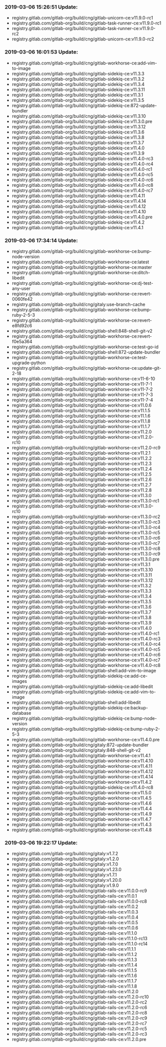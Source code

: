 ### 2019-03-06 15:26:51 Update:

- registry.gitlab.com/gitlab-org/build/cng/gitlab-unicorn-ce:v11.9.0-rc1
- registry.gitlab.com/gitlab-org/build/cng/gitlab-task-runner-ce:v11.9.0-rc1
- registry.gitlab.com/gitlab-org/build/cng/gitlab-task-runner-ce:v11.9.0-rc2
- registry.gitlab.com/gitlab-org/build/cng/gitlab-unicorn-ce:v11.9.0-rc2
### 2019-03-06 16:01:53 Update:

- registry.gitlab.com/gitlab-org/build/cng/gitlab-workhorse-ce:add-vim-to-image
- registry.gitlab.com/gitlab-org/build/cng/gitlab-sidekiq-ce:v11.3.3
- registry.gitlab.com/gitlab-org/build/cng/gitlab-sidekiq-ce:v11.3.2
- registry.gitlab.com/gitlab-org/build/cng/gitlab-sidekiq-ce:v11.3.4
- registry.gitlab.com/gitlab-org/build/cng/gitlab-sidekiq-ce:v11.3.11
- registry.gitlab.com/gitlab-org/build/cng/gitlab-sidekiq-ce:v11.3.1
- registry.gitlab.com/gitlab-org/build/cng/gitlab-sidekiq-ce:v11.3.5
- registry.gitlab.com/gitlab-org/build/cng/gitlab-sidekiq-ce:872-update-bundler
- registry.gitlab.com/gitlab-org/build/cng/gitlab-sidekiq-ce:v11.3.10
- registry.gitlab.com/gitlab-org/build/cng/gitlab-sidekiq-ce:v11.3.0.pre
- registry.gitlab.com/gitlab-org/build/cng/gitlab-sidekiq-ce:v11.3.12
- registry.gitlab.com/gitlab-org/build/cng/gitlab-sidekiq-ce:v11.3.6
- registry.gitlab.com/gitlab-org/build/cng/gitlab-sidekiq-ce:v11.3.8
- registry.gitlab.com/gitlab-org/build/cng/gitlab-sidekiq-ce:v11.3.7
- registry.gitlab.com/gitlab-org/build/cng/gitlab-sidekiq-ce:v11.4.0
- registry.gitlab.com/gitlab-org/build/cng/gitlab-sidekiq-ce:v11.3.9
- registry.gitlab.com/gitlab-org/build/cng/gitlab-sidekiq-ce:v11.4.0-rc3
- registry.gitlab.com/gitlab-org/build/cng/gitlab-sidekiq-ce:v11.4.0-rc4
- registry.gitlab.com/gitlab-org/build/cng/gitlab-sidekiq-ce:v11.4.0-rc1
- registry.gitlab.com/gitlab-org/build/cng/gitlab-sidekiq-ce:v11.4.0-rc5
- registry.gitlab.com/gitlab-org/build/cng/gitlab-sidekiq-ce:v11.4.0-rc6
- registry.gitlab.com/gitlab-org/build/cng/gitlab-sidekiq-ce:v11.4.0-rc8
- registry.gitlab.com/gitlab-org/build/cng/gitlab-sidekiq-ce:v11.4.0-rc7
- registry.gitlab.com/gitlab-org/build/cng/gitlab-sidekiq-ce:v11.4.11
- registry.gitlab.com/gitlab-org/build/cng/gitlab-sidekiq-ce:v11.4.14
- registry.gitlab.com/gitlab-org/build/cng/gitlab-sidekiq-ce:v11.4.12
- registry.gitlab.com/gitlab-org/build/cng/gitlab-sidekiq-ce:v11.4.10
- registry.gitlab.com/gitlab-org/build/cng/gitlab-sidekiq-ce:v11.4.0.pre
- registry.gitlab.com/gitlab-org/build/cng/gitlab-sidekiq-ce:v11.4.2
- registry.gitlab.com/gitlab-org/build/cng/gitlab-sidekiq-ce:v11.4.1
### 2019-03-06 17:34:14 Update:

- registry.gitlab.com/gitlab-org/build/cng/gitlab-workhorse-ce:bump-node-version
- registry.gitlab.com/gitlab-org/build/cng/gitlab-workhorse-ce:latest
- registry.gitlab.com/gitlab-org/build/cng/gitlab-workhorse-ce:master
- registry.gitlab.com/gitlab-org/build/cng/gitlab-workhorse-ce:ditch-libedit
- registry.gitlab.com/gitlab-org/build/cng/gitlab-workhorse-ce:dj-test-any-user
- registry.gitlab.com/gitlab-org/build/cng/gitlab-workhorse-ce:revert-0060fe42
- registry.gitlab.com/gitlab-org/build/cng/gitaly:use-branch-cache
- registry.gitlab.com/gitlab-org/build/cng/gitlab-workhorse-ce:bump-ruby-2-5-3
- registry.gitlab.com/gitlab-org/build/cng/gitlab-workhorse-ce:revert-e8fd92c6
- registry.gitlab.com/gitlab-org/build/cng/gitlab-shell:848-shell-git-v2
- registry.gitlab.com/gitlab-org/build/cng/gitlab-workhorse-ce:revert-f0e5a364
- registry.gitlab.com/gitlab-org/build/cng/gitlab-workhorse-ce:test-go-id
- registry.gitlab.com/gitlab-org/build/cng/gitlab-shell:872-update-bundler
- registry.gitlab.com/gitlab-org/build/cng/gitlab-workhorse-ce:test-upgrade-python
- registry.gitlab.com/gitlab-org/build/cng/gitlab-workhorse-ce:update-git-2-18
- registry.gitlab.com/gitlab-org/build/cng/gitlab-workhorse-ce:v11-6-10
- registry.gitlab.com/gitlab-org/build/cng/gitlab-workhorse-ce:v11-7-1
- registry.gitlab.com/gitlab-org/build/cng/gitlab-workhorse-ce:v11-7-2
- registry.gitlab.com/gitlab-org/build/cng/gitlab-workhorse-ce:v11-7-3
- registry.gitlab.com/gitlab-org/build/cng/gitlab-workhorse-ce:v11-7-4
- registry.gitlab.com/gitlab-org/build/cng/gitlab-workhorse-ce:v11.0.6
- registry.gitlab.com/gitlab-org/build/cng/gitlab-workhorse-ce:v11.1.5
- registry.gitlab.com/gitlab-org/build/cng/gitlab-workhorse-ce:v11.1.6
- registry.gitlab.com/gitlab-org/build/cng/gitlab-workhorse-ce:v11.1.8
- registry.gitlab.com/gitlab-org/build/cng/gitlab-workhorse-ce:v11.1.7
- registry.gitlab.com/gitlab-org/build/cng/gitlab-workhorse-ce:v11.2.0
- registry.gitlab.com/gitlab-org/build/cng/gitlab-workhorse-ce:v11.2.0-rc10
- registry.gitlab.com/gitlab-org/build/cng/gitlab-workhorse-ce:v11.2.0-rc9
- registry.gitlab.com/gitlab-org/build/cng/gitlab-workhorse-ce:v11.2.1
- registry.gitlab.com/gitlab-org/build/cng/gitlab-workhorse-ce:v11.2.2
- registry.gitlab.com/gitlab-org/build/cng/gitlab-workhorse-ce:v11.2.3
- registry.gitlab.com/gitlab-org/build/cng/gitlab-workhorse-ce:v11.2.4
- registry.gitlab.com/gitlab-org/build/cng/gitlab-workhorse-ce:v11.2.5
- registry.gitlab.com/gitlab-org/build/cng/gitlab-workhorse-ce:v11.2.6
- registry.gitlab.com/gitlab-org/build/cng/gitlab-workhorse-ce:v11.2.7
- registry.gitlab.com/gitlab-org/build/cng/gitlab-workhorse-ce:v11.2.8
- registry.gitlab.com/gitlab-org/build/cng/gitlab-workhorse-ce:v11.3.0
- registry.gitlab.com/gitlab-org/build/cng/gitlab-workhorse-ce:v11.3.0-rc1
- registry.gitlab.com/gitlab-org/build/cng/gitlab-workhorse-ce:v11.3.0-rc10
- registry.gitlab.com/gitlab-org/build/cng/gitlab-workhorse-ce:v11.3.0-rc2
- registry.gitlab.com/gitlab-org/build/cng/gitlab-workhorse-ce:v11.3.0-rc3
- registry.gitlab.com/gitlab-org/build/cng/gitlab-workhorse-ce:v11.3.0-rc4
- registry.gitlab.com/gitlab-org/build/cng/gitlab-workhorse-ce:v11.3.0-rc5
- registry.gitlab.com/gitlab-org/build/cng/gitlab-workhorse-ce:v11.3.0-rc6
- registry.gitlab.com/gitlab-org/build/cng/gitlab-workhorse-ce:v11.3.0-rc7
- registry.gitlab.com/gitlab-org/build/cng/gitlab-workhorse-ce:v11.3.0-rc8
- registry.gitlab.com/gitlab-org/build/cng/gitlab-workhorse-ce:v11.3.0-rc9
- registry.gitlab.com/gitlab-org/build/cng/gitlab-workhorse-ce:v11.3.0.pre
- registry.gitlab.com/gitlab-org/build/cng/gitlab-workhorse-ce:v11.3.1
- registry.gitlab.com/gitlab-org/build/cng/gitlab-workhorse-ce:v11.3.10
- registry.gitlab.com/gitlab-org/build/cng/gitlab-workhorse-ce:v11.3.11
- registry.gitlab.com/gitlab-org/build/cng/gitlab-workhorse-ce:v11.3.12
- registry.gitlab.com/gitlab-org/build/cng/gitlab-workhorse-ce:v11.3.2
- registry.gitlab.com/gitlab-org/build/cng/gitlab-workhorse-ce:v11.3.3
- registry.gitlab.com/gitlab-org/build/cng/gitlab-workhorse-ce:v11.3.4
- registry.gitlab.com/gitlab-org/build/cng/gitlab-workhorse-ce:v11.3.5
- registry.gitlab.com/gitlab-org/build/cng/gitlab-workhorse-ce:v11.3.6
- registry.gitlab.com/gitlab-org/build/cng/gitlab-workhorse-ce:v11.3.7
- registry.gitlab.com/gitlab-org/build/cng/gitlab-workhorse-ce:v11.3.8
- registry.gitlab.com/gitlab-org/build/cng/gitlab-workhorse-ce:v11.3.9
- registry.gitlab.com/gitlab-org/build/cng/gitlab-workhorse-ce:v11.4.0
- registry.gitlab.com/gitlab-org/build/cng/gitlab-workhorse-ce:v11.4.0-rc1
- registry.gitlab.com/gitlab-org/build/cng/gitlab-workhorse-ce:v11.4.0-rc3
- registry.gitlab.com/gitlab-org/build/cng/gitlab-workhorse-ce:v11.4.0-rc4
- registry.gitlab.com/gitlab-org/build/cng/gitlab-workhorse-ce:v11.4.0-rc5
- registry.gitlab.com/gitlab-org/build/cng/gitlab-workhorse-ce:v11.4.0-rc6
- registry.gitlab.com/gitlab-org/build/cng/gitlab-workhorse-ce:v11.4.0-rc7
- registry.gitlab.com/gitlab-org/build/cng/gitlab-workhorse-ce:v11.4.0-rc8
- registry.gitlab.com/gitlab-org/build/cng/gitlab-shell:add-vim-to-image
- registry.gitlab.com/gitlab-org/build/cng/gitlab-sidekiq-ce:add-ce-images
- registry.gitlab.com/gitlab-org/build/cng/gitlab-sidekiq-ce:add-libedit
- registry.gitlab.com/gitlab-org/build/cng/gitlab-sidekiq-ce:add-vim-to-image
- registry.gitlab.com/gitlab-org/build/cng/gitlab-shell:add-libedit
- registry.gitlab.com/gitlab-org/build/cng/gitlab-sidekiq-ce:backup-database
- registry.gitlab.com/gitlab-org/build/cng/gitlab-sidekiq-ce:bump-node-version
- registry.gitlab.com/gitlab-org/build/cng/gitlab-sidekiq-ce:bump-ruby-2-5-3
- registry.gitlab.com/gitlab-org/build/cng/gitlab-workhorse-ce:v11.4.0.pre
- registry.gitlab.com/gitlab-org/build/cng/gitaly:872-update-bundler
- registry.gitlab.com/gitlab-org/build/cng/gitaly:848-shell-git-v2
- registry.gitlab.com/gitlab-org/build/cng/gitlab-workhorse-ce:v11.4.1
- registry.gitlab.com/gitlab-org/build/cng/gitlab-workhorse-ce:v11.4.10
- registry.gitlab.com/gitlab-org/build/cng/gitlab-workhorse-ce:v11.4.11
- registry.gitlab.com/gitlab-org/build/cng/gitlab-workhorse-ce:v11.4.12
- registry.gitlab.com/gitlab-org/build/cng/gitlab-workhorse-ce:v11.4.14
- registry.gitlab.com/gitlab-org/build/cng/gitlab-workhorse-ce:v11.4.2
- registry.gitlab.com/gitlab-org/build/cng/gitlab-sidekiq-ce:v11.4.0-rc8
- registry.gitlab.com/gitlab-org/build/cng/gitlab-workhorse-ce:v11.5.0
- registry.gitlab.com/gitlab-org/build/cng/gitlab-workhorse-ce:v11.4.5
- registry.gitlab.com/gitlab-org/build/cng/gitlab-workhorse-ce:v11.4.6
- registry.gitlab.com/gitlab-org/build/cng/gitlab-workhorse-ce:v11.4.4
- registry.gitlab.com/gitlab-org/build/cng/gitlab-workhorse-ce:v11.4.9
- registry.gitlab.com/gitlab-org/build/cng/gitlab-workhorse-ce:v11.4.7
- registry.gitlab.com/gitlab-org/build/cng/gitlab-workhorse-ce:v11.4.3
- registry.gitlab.com/gitlab-org/build/cng/gitlab-workhorse-ce:v11.4.8
### 2019-03-06 19:22:17 Update:

- registry.gitlab.com/gitlab-org/build/cng/gitaly:v1.7.2
- registry.gitlab.com/gitlab-org/build/cng/gitaly:v1.2.0
- registry.gitlab.com/gitlab-org/build/cng/gitaly:v1.7.0
- registry.gitlab.com/gitlab-org/build/cng/gitaly:v1.23.0
- registry.gitlab.com/gitlab-org/build/cng/gitaly:v1.7.1
- registry.gitlab.com/gitlab-org/build/cng/gitaly:v1.20.0
- registry.gitlab.com/gitlab-org/build/cng/gitaly:v1.9.0
- registry.gitlab.com/gitlab-org/build/cng/gitlab-rails-ce:v11.0.0-rc9
- registry.gitlab.com/gitlab-org/build/cng/gitlab-rails-ce:v11.0.1
- registry.gitlab.com/gitlab-org/build/cng/gitlab-rails-ce:v11.0.0-rc8
- registry.gitlab.com/gitlab-org/build/cng/gitlab-rails-ce:v11.0.2
- registry.gitlab.com/gitlab-org/build/cng/gitlab-rails-ce:v11.0.3
- registry.gitlab.com/gitlab-org/build/cng/gitlab-rails-ce:v11.0.4
- registry.gitlab.com/gitlab-org/build/cng/gitlab-rails-ce:v11.0.5
- registry.gitlab.com/gitlab-org/build/cng/gitlab-rails-ce:v11.0.6
- registry.gitlab.com/gitlab-org/build/cng/gitlab-rails-ce:v11.1.0
- registry.gitlab.com/gitlab-org/build/cng/gitlab-rails-ce:v11.1.0-rc13
- registry.gitlab.com/gitlab-org/build/cng/gitlab-rails-ce:v11.1.0-rc14
- registry.gitlab.com/gitlab-org/build/cng/gitlab-rails-ce:v11.1.1
- registry.gitlab.com/gitlab-org/build/cng/gitlab-rails-ce:v11.1.2
- registry.gitlab.com/gitlab-org/build/cng/gitlab-rails-ce:v11.1.3
- registry.gitlab.com/gitlab-org/build/cng/gitlab-rails-ce:v11.1.4
- registry.gitlab.com/gitlab-org/build/cng/gitlab-rails-ce:v11.1.5
- registry.gitlab.com/gitlab-org/build/cng/gitlab-rails-ce:v11.1.6
- registry.gitlab.com/gitlab-org/build/cng/gitlab-rails-ce:v11.1.7
- registry.gitlab.com/gitlab-org/build/cng/gitlab-rails-ce:v11.1.8
- registry.gitlab.com/gitlab-org/build/cng/gitlab-rails-ce:v11.2.0
- registry.gitlab.com/gitlab-org/build/cng/gitlab-rails-ce:v11.2.0-rc10
- registry.gitlab.com/gitlab-org/build/cng/gitlab-rails-ce:v11.2.0-rc2
- registry.gitlab.com/gitlab-org/build/cng/gitlab-rails-ce:v11.2.0-rc6
- registry.gitlab.com/gitlab-org/build/cng/gitlab-rails-ce:v11.2.0-rc8
- registry.gitlab.com/gitlab-org/build/cng/gitlab-rails-ce:v11.2.0-rc9
- registry.gitlab.com/gitlab-org/build/cng/gitlab-rails-ce:v11.2.0-rc7
- registry.gitlab.com/gitlab-org/build/cng/gitlab-rails-ce:v11.2.0-rc5
- registry.gitlab.com/gitlab-org/build/cng/gitlab-rails-ce:v11.2.0-rc3
- registry.gitlab.com/gitlab-org/build/cng/gitlab-rails-ce:v11.2.0.pre
